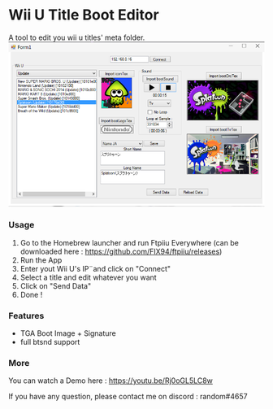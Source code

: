 # Wii U Title Boot Editor

A tool to edit you wii u titles' meta folder.
![](image/wiiu-title-boot.png)


### Usage

1. Go to the Homebrew launcher and run Ftpiiu Everywhere (can be downloaded here : https://github.com/FIX94/ftpiiu/releases)
2. Run the App
3. Enter yout Wii U's IP¨and click on "Connect"
4. Select a title and edit whatever you want
5. Click on "Send Data"
6. Done !

### Features

- TGA Boot Image + Signature
- full btsnd support

### More

You can watch a Demo here : https://youtu.be/Rj0oGL5LC8w

If you have any question, please contact me on discord : random#4657

